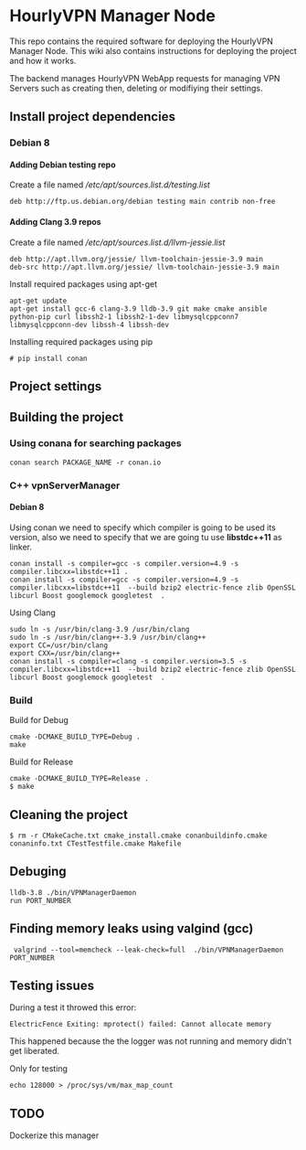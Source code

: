 # HourlyVPN Manager Node

This repo contains the required software for deploying the HourlyVPN Manager Node. This wiki also contains instructions for deploying the project and how it works.

The backend manages HourlyVPN WebApp requests for managing VPN Servers such as creating then, deleting or modifiying their settings.


## Install project dependencies

### Debian 8

#### Adding Debian testing repo

Create a file named */etc/apt/sources.list.d/testing.list*
```
deb http://ftp.us.debian.org/debian testing main contrib non-free
```



#### Adding Clang 3.9 repos

Create a file named */etc/apt/sources.list.d/llvm-jessie.list*
```
deb http://apt.llvm.org/jessie/ llvm-toolchain-jessie-3.9 main
deb-src http://apt.llvm.org/jessie/ llvm-toolchain-jessie-3.9 main
```

Install required packages using apt-get

```
apt-get update
apt-get install gcc-6 clang-3.9 lldb-3.9 git make cmake ansible python-pip curl libssh2-1 libssh2-1-dev libmysqlcppconn7 libmysqlcppconn-dev libssh-4 libssh-dev
```

Installing required packages using pip

```
# pip install conan
```
## Project settings

## Building the project

### Using conana for searching packages
```
conan search PACKAGE_NAME -r conan.io 
```
### C++ vpnServerManager

#### Debian 8

Using conan we need to specify which compiler is going to be used its version, also we need to specify that we are going tu use  **libstdc++11** as linker.
```
conan install -s compiler=gcc -s compiler.version=4.9 -s compiler.libcxx=libstdc++11 .
conan install -s compiler=gcc -s compiler.version=4.9 -s compiler.libcxx=libstdc++11  --build bzip2 electric-fence zlib OpenSSL libcurl Boost googlemock googletest  .
```

Using Clang
```
sudo ln -s /usr/bin/clang-3.9 /usr/bin/clang
sudo ln -s /usr/bin/clang++-3.9 /usr/bin/clang++
export CC=/usr/bin/clang
export CXX=/usr/bin/clang++
conan install -s compiler=clang -s compiler.version=3.5 -s compiler.libcxx=libstdc++11  --build bzip2 electric-fence zlib OpenSSL libcurl Boost googlemock googletest  .
```

### Build

Build for Debug
```
cmake -DCMAKE_BUILD_TYPE=Debug .
make
```
Build for Release
```
cmake -DCMAKE_BUILD_TYPE=Release .
$ make
```

## Cleaning the project
```
$ rm -r CMakeCache.txt cmake_install.cmake conanbuildinfo.cmake conaninfo.txt CTestTestfile.cmake Makefile 
```
## Debuging
```
lldb-3.8 ./bin/VPNManagerDaemon
run PORT_NUMBER
```

## Finding memory leaks using valgind (gcc)
```
 valgrind --tool=memcheck --leak-check=full  ./bin/VPNManagerDaemon PORT_NUMBER
```

## Testing issues

During a test it throwed this error:
```
ElectricFence Exiting: mprotect() failed: Cannot allocate memory
```

This happened because the the logger was not running and memory didn't get liberated.

Only for testing
```
echo 128000 > /proc/sys/vm/max_map_count
```

## TODO

Dockerize this manager
